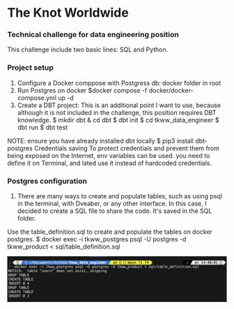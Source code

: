 # The Knot Worldwide
### Technical challenge for data engineering position

This challenge include two basic lines: SQL and Python. 

### Project setup
1) Configure a Docker comppose with Postgress db: docker folder in root
2) Run Postgres on docker 
    $docker compose -f docker/docker-compose.yml up -d
3) Create a DBT project: This is an additional point I want to use, because although it is not included in the challenge, this position requires DBT knowledge.
    $ mkdir dbt & cd dbt
    $ dbt init
    $ cd tkww_data_engineer
    $ dbt run
    $ dbt test

NOTE: ensure you have already installed dbt locally
    $ pip3 install dbt-postgres
Credentials saving
To protect credentials and prevent them from being exposed on the Internet, env variables can be used. you need to define it on Terminal, and lated use it instead of hardcoded credentials.

### Postgres configuration
1) There are many ways to create and populate tables, such as using psql in the terminal, with Dveaber, or any other interface. In this case, I decided to create a SQL file to share the code. It's saved in the SQL folder.

Use the table_definition.sql to create and populate the tables on docker postgres.
    $ docker exec -i tkww_postgres psql -U postgres -d tkww_product < sql/table_definition.sql

![Alt text](images/sql_create_populate.png)

